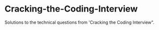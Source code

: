 # Cracking-the-Coding-Interview
Solutions to the technical questions from 'Cracking the Coding Interview".

